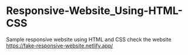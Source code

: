 # Responsive-Website_Using-HTML-CSS
Sample responsive website using HTML and CSS 
check the website 
https://fake-responsive-website.netlify.app/

